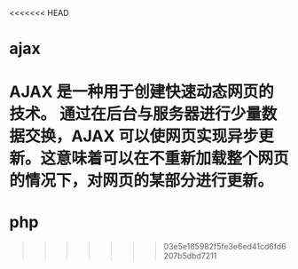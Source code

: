 <<<<<<< HEAD
# ajax
AJAX 是一种用于创建快速动态网页的技术。 通过在后台与服务器进行少量数据交换，AJAX 可以使网页实现异步更新。这意味着可以在不重新加载整个网页的情况下，对网页的某部分进行更新。
=======
# php

>>>>>>> 03e5e165982f5fe3e6ed41cd6fd6207b5dbd7211
